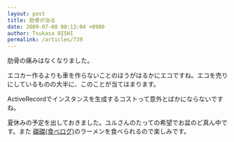 ```yaml
---
layout: post
title: 肋骨が治る
date: 2009-07-08 00:13:04 +0900
author: Tsukasa OISHI
permalink: /articles/739
---
```


肋骨の痛みはなくなりました。

エコカー作るよりも車を作らないことのほうがはるかにエコですね。エコを売りにしているものの大半に、このことが当てはまります。

ActiveRecordでインスタンスを生成するコストって意外とばかにならないですね。

夏休みの予定を出しておきました。ユルさんのたっての希望でお盆のど真ん中です。また [磔磔(食べログ)](http://r.tabelog.com/miyazaki/A4505/A450501/45000094/)のラーメンを食べられるので楽しみです。

